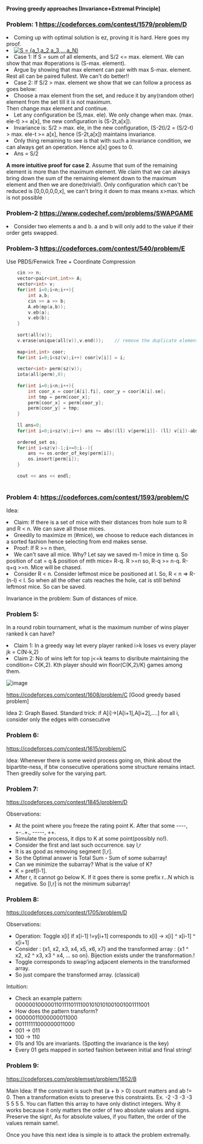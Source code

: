 #### Proving greedy approaches [Invariance+Extremal Principle] 

### Problem: 1  https://codeforces.com/contest/1579/problem/D

<li> Coming up with optimal solution is ez, proving it is hard. Here goes my proof. </br>
<li> <a href="https://www.codecogs.com/eqnedit.php?latex=S&space;=&space;{a_1,a_2,a_3,...,a_N}" target="_blank"><img src="https://latex.codecogs.com/gif.latex?S&space;=&space;{a_1,a_2,a_3,...,a_N}" title="S = {a_1,a_2,a_3,...,a_N}" /></a>
<li> Case 1: If S = sum of all elements, and S/2 <= max. element. We can show that max #operations is (S-max. element). </br>
<li> Argue by showing that max element can pair with max S-max. element. Rest all can be paired fullest. We can't do better!! </br>
<li> Case 2: If S/2 > max. element we show that we can follow a process as goes below:  </br>
<li> Choose a max element from the set, and reduce it by any(random other) element from the set till it is not maximum. </br>
  Then change max element and continue. </br>
<li> Let any configuration be (S,max. ele). We only change when max. (max. ele-t) >= a[x], the new configuration is (S-2t,a[x]). </br>
<li> Invariance is: S/2 > max. ele, in the new configuration, (S-2t)/2 = (S/2-t) > max. ele-t >= a[x], hence (S-2t,a[x]) maintains invariance. </br>
<li> Only thing remaining to see is that with such a invariance condition, we can always get an operation. Hence a[x] goes to 0. </br>
<li> Ans = S/2

**A more intuitive proof for case 2**. Assume that sum of the remaining element is more than the maximum element. We claim that we can always bring down the sum of the remaining element down to the maximum element and then we are done(trivial!). Only configuration which can't be reduced is [0,0,0,0,0,x], we can't bring it down to max means x>max. which is not possible

###  **Problem-2 https://www.codechef.com/problems/SWAPGAME**
  
<li> Consider two elements a and b. a and b will only add to the value if their order gets swapped. 

### Problem-3 **https://codeforces.com/contest/540/problem/E**

Use PBDS/Fenwick Tree + Coordinate Compression 
```cpp
  	cin >> n;
	vector<pair<int,int>> A;
	vector<int> v;
 	for(int i=0;i<n;i++){
		int a,b;
		cin >> a >> b;
		A.eb(mp(a,b));
		v.eb(a);
		v.eb(b);
	}
	
	sort(all(v));
	v.erase(unique(all(v)),v.end());	// remove the duplicate elements
	
	map<int,int> coor;
	for(int i=0;i<sz(v);i++) coor[v[i]] = i;
	
	vector<int> perm(sz(v));
	iota(all(perm),0);
 	
 	for(int i=0;i<n;i++){
 		int coor_x = coor[A[i].fi], coor_y = coor[A[i].se];
 		int tmp = perm[coor_x];
 		perm[coor_x] = perm[coor_y];
 		perm[coor_y] = tmp;
 	}
 	
 	ll ans=0;
 	for(int i=0;i<sz(v);i++) ans += abs((ll) v[perm[i]]- (ll) v[i])-abs((ll) perm[i]-(ll)i);
	
	ordered_set os;
	for(int i=sz(v)-1;i>=0;i--){
		ans += os.order_of_key(perm[i]); 
		os.insert(perm[i]);
	}
	
	cout << ans << endl; 
  	
```
	
### Problem 4: https://codeforces.com/contest/1593/problem/C

Idea: 
	<li> Claim: If there is a set of mice with their distances from hole sum to R and R < n. We can save all those mices. 
	<li> Greedily to maximize m (#mice), we choose to reduce each distances in a sorted fashion hence selecting from end makes sense.
	<li> Proof: If R >= n then,
	<li> We can't save all mice. Why? Let say we saved m-1 mice in time q. So position of cat = q & position of mth mice= R-q.
	R >=n so, R-q >= n-q. R-q+q >=n. Mice will be chased.
	<li> Consider R < n. Consider leftmost mice be positioned at l. So, R < n => R-(n-l) < l. 
	So when all the other cats reaches the hole, cat is still behind leftmost mice. So can be saved. 
												 
Invariance in the problem: Sum of distances of mice. 

												 
### Problem 5: 

In a round robin tournament, what is the maximum number of wins player ranked k can have? 

<li> Claim 1: In a greedy way let every player ranked i>k loses vs every player j<k. Minimum wins among bottom i teams i>k = C(N-k,2)
<li> Claim 2: No of wins left for top j<=k teams to disribute maintaining the condition= C(K,2). Kth player should win floor(C(K,2)/K) games among them. 
												 
![image](https://user-images.githubusercontent.com/21307343/138549750-d1eb8361-59e2-4cdb-b786-81915a972658.png)

https://codeforces.com/contest/1608/problem/C [Good greedy based problem]
					  
Idea 2: Graph Based. Standard trick: if A[i]->[A[i+1],A[i+2],....] for all i, consider only the edges with consecutive


### Problem 6: 
https://codeforces.com/contest/1615/problem/C 
	
Idea: Whenever there is some weird process going on, think about the bipartite-ness, if btw consecutive operations some structure remains intact. Then greedily solve for the varying part.
						
### Problem 7: 

https://codeforces.com/contest/1845/problem/D

Observations:

* At the point where you freeze the rating point K. After that some ----, +-..+., -----, ++.
* Simulate the process, it dips to K at some point(possibly no!). 
* Consider the first and last such occurrence. say l,r 
* It is as good as removing segment [l,r].
* So the Optimal answer is  Total Sum - Sum of some subarray!
* Can we minimize the subarray? What is the value of K?
* K = pref[l-1].
* After r, it cannot go below K. If it goes there is some prefix r...N which is negative. So [l,r] is not the minimum subarray!

### Problem 8:
  
https://codeforces.com/contest/1705/problem/D

Observations: 

* Operation: Toggle x[i] if x[i-1] !=y[i+1] corresponds to x[i] -> x[i] ^ x[i-1] ^ x[i+1]
* Consider : {x1, x2, x3, x4, x5, x6, x7} and the transformed array : {x1 ^ x2, x2 ^ x3, x3 ^ x4, … so on}. Bijection exists under the transformation.!
* Toggle corresponds to swap’ing adjacent elements in the transformed array. 
* So just compare the transformed array. (classical) 

Intuition: 

* Check an example pattern: 000000100000110111101111001010101001001001111001
* How does the pattern transform?
* 00000011000000011000 
* 001111111000000011000 
* 001 -> 011
* 100 -> 110
* 01s and 10s are invariants. (Spotting the invariance is the key)
* Every 01 gets mapped in sorted fashion between initial and final string!

### Problem 9: 

https://codeforces.com/problemset/problem/1852/B

Main Idea: If the constraint is such that (a + b > 0) count matters and ab != 0. Then a transformation exists to preserve this constraints. 
Ex. -2 -3 -3 -3 5 5 5 5. You can flatten this array to have only distinct integers. Why it works because it only matters the order of two absolute values and signs. Preserve the sign!, As for absolute values, if you flatten, the order of the values remain same!.

Once you have this next idea is simple is to attack the problem extremally. 

